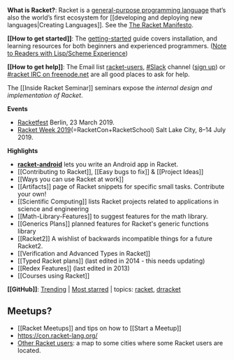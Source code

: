 **What is Racket?**: Racket is a [general-purpose programming language](https://docs.racket-lang.org/quick/index.html) that’s also the world’s first ecosystem for [[developing and deploying new languages|Creating Languages]]. See the [The Racket Manifesto](http://felleisen.org/matthias/manifesto/).

**[[How to get started]]**: The [getting-started](https://docs.racket-lang.org/getting-started/index.html) guide covers installation, and learning resources for both beginners and experienced programmers. ([Note to Readers with Lisp/Scheme Experience](https://docs.racket-lang.org/guide/intro.html#%28part._use-module%29))

**[[How to get help]]**: The Email list [racket-users](https://groups.google.com/forum/#!forum/racket-users/), [#Slack](https://racket.slack.com/) channel ([sign up](http://racket-slack.herokuapp.com/)) or [#racket IRC on freenode.net](https://botbot.me/freenode/racket/) are all good places to ask for help.

The [[Inside Racket Seminar]] seminars expose the _internal design and implementation of Racket_.

**Events**  
* [Racketfest](https://racketfest.com/) Berlin, 23 March 2019.
* [Racket Week 2019](https://con.racket-lang.org/2019/)(=RacketCon+RacketSchool) Salt Lake City, 8–14 July 2019.

**Highlights**   
* **[racket-android](https://github.com/jeapostrophe/racket-android)** lets you write an Android app in Racket.
* [[Contributing to Racket]], [[Easy bugs to fix]] & [[Project Ideas]] 
* [[Ways you can use Racket at work]] 
* [[Artifacts]] page of Racket snippets for specific small tasks.  Contribute your own!
* [[Scientific Computing]] lists Racket projects related to applications in science and engineering
* [[Math-Library-Features]] to suggest features for the math library.
* [[Generics Plans]] planned features for Racket's generic functions library
* [[Racket2]] A wishlist of backwards incompatible things for a future Racket2.
* [[Verification and Advanced Types in Racket]]
* [[Typed Racket plans]] (last edited in 2014 - this needs updating)
* [[Redex Features]] (last edited in 2013)
* [[Courses using Racket]]  

**[[GitHub]]**: [Trending](https://github.com/trending/racket?since=monthly) | [Most starred](https://github.com/search?l=racket&q=stars%3A%3E1&s=stars&type=Repositories) | topics: [racket](https://github.com/topics/racket), [drracket](https://github.com/topics/drracket)

## Meetups?
* [[Racket Meetups]] and tips on how to [[Start a Meetup]] 
* <https://con.racket-lang.org/>
* [Other Racket users](https://drive.google.com/open?id=1i3zN11e_6te5ytduAiv1cidrIi4&usp=sharing):
a map to some cities where some Racket users are located.
 